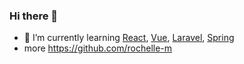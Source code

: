 ### Hi there 👋

- 🌱 I’m currently learning [React](https://reactjs.org/), [Vue](https://vuejs.org/), [Laravel](https://laravel.com/), [Spring](https://spring.io/)
- more https://github.com/rochelle-m
<!--
**git-roch/git-roch** is a ✨ _special_ ✨ repository because its `README.md` (this file) appears on your GitHub profile.

Here are some ideas to get you started:

- 🔭 I’m currently working on ...
- 🌱 I’m currently learning ...
- 👯 I’m looking to collaborate on ...
- 🤔 I’m looking for help with ...
- 💬 Ask me about ...
- 📫 How to reach me: ...
- 😄 Pronouns: ...
- ⚡ Fun fact: ...
-->
